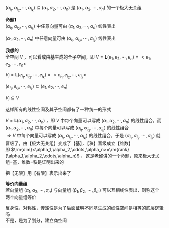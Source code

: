 $(\alpha_{i_1},\alpha_{i_2},\cdots,\alpha_{i_k})\subseteq(\alpha_1,\alpha_2,\cdots,\alpha_n)$ 是 $(\alpha_1,\alpha_2,\cdots,\alpha_n)$ 的一个极大无关组  
  
**命题1**  
 $(\alpha_{i_1},\alpha_{i_2},\cdots,\alpha_{i_k})$ 中任意向量可由 $(\alpha_1,\alpha_2,\cdots,\alpha_n)$ 线性表出  
  
 $(\alpha_1,\alpha_2,\cdots,\alpha_n)$ 中任意向量可由 $(\alpha_{i_1},\alpha_{i_2},\cdots,\alpha_{i_k})$ 线性表出  
  
**我想的**  
全空间 $V$ ，可以看成由基生成的全子空间，即 $V=\mathbf{L}(e_1,e_2,\cdots,e_n)=<e_1,e_2,\cdots,e_n>$  
  
 $V_i=\mathbf{L}(e_{i_1},e_{i_2},\cdots,e_{i_k})=<e_{i_1},e_{i_2},\cdots,e_{i_k}>$  
  
 $(e_{i_1},e_{i_2},\cdots,e_{i_k})\subseteq(e_1,e_2,\cdots,e_n)$  
  
 $V_i\subseteq V$  
  
这样所有的线性空间及其子空间都有了一种统一的形式  
  
 $V=\mathbf{L}(\alpha_1,\alpha_2,\cdots,\alpha_n)$ ，即 $V$ 中每个向量可以写成 $(\alpha_1,\alpha_2,\cdots,\alpha_n)$ 的线性组合，而 $(\alpha_1,\alpha_2,\cdots,\alpha_n)$ 中每个向量可以写成 $(\alpha_{i_1},\alpha_{i_2},\cdots,\alpha_{i_k})$ 的线性组合  
 $\Rightarrow V$ 中每个向量可以写成 $(\alpha_{i_1},\alpha_{i_2},\cdots,\alpha_{i_k})$ 的线性组合，于是 $(\alpha_{i_1},\alpha_{i_2},\cdots,\alpha_{i_k})$ 就晋级了，由【极大无关组】变成了【基】，【秩】晋级成立【维数】  
即 $\rm{dim}<\alpha_1,\alpha_2,\cdots,\alpha_n>=\rm{rank}(\alpha_1,\alpha_2,\cdots,\alpha_n)$ ，这是老邱讲的一个命题，原来极大无关组=基，维数=秩是证明出来的  
  
把【无限】用【有限】表示出来了  
  
**等价向量组**  
若向量组 $(\alpha_1,\alpha_2,\cdots,\alpha_n)$ 与向量组 $(\beta_1,\beta_2,\cdots,\beta_m)$ 可以互相线性表出，则称这个两个向量组等价  
  
反身性，对称性，传递性是为了后面证明不同基生成的线性空间是相等的底层逻辑吗  
不是，是为了划分，建立商空间  
